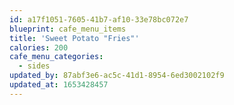 ```yaml
---
id: a17f1051-7605-41b7-af10-33e78bc072e7
blueprint: cafe_menu_items
title: 'Sweet Potato "Fries"'
calories: 200
cafe_menu_categories:
  - sides
updated_by: 87abf3e6-ac5c-41d1-8954-6ed3002102f9
updated_at: 1653428457
---
```

